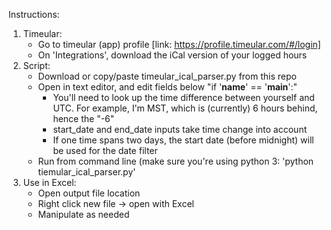 Instructions:
1. Timeular:
	- Go to timeular (app) profile [link: https://profile.timeular.com/#/login]
	- On 'Integrations', download the iCal version of your logged hours
2. Script:
	- Download or copy/paste timeular_ical_parser.py from this repo
	- Open in text editor, and edit fields below "if '__name__' == '__main__':"
		- You'll need to look up the time difference between yourself and UTC. For example, I'm MST, which is (currently) 6 hours behind, hence the "-6"
		- start_date and end_date inputs take time change into account
		- If one time spans two days, the start date (before midnight) will be used for the date filter
	- Run from command line (make sure you're using python 3: 'python tiemular_ical_parser.py'
3. Use in Excel:
	- Open output file location
	- Right click new file -> open with Excel
	- Manipulate as needed